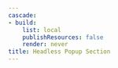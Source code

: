 ```yaml
---
cascade:
- build:
    list: local
    publishResources: false
    render: never
title: Headless Popup Section
---
```


